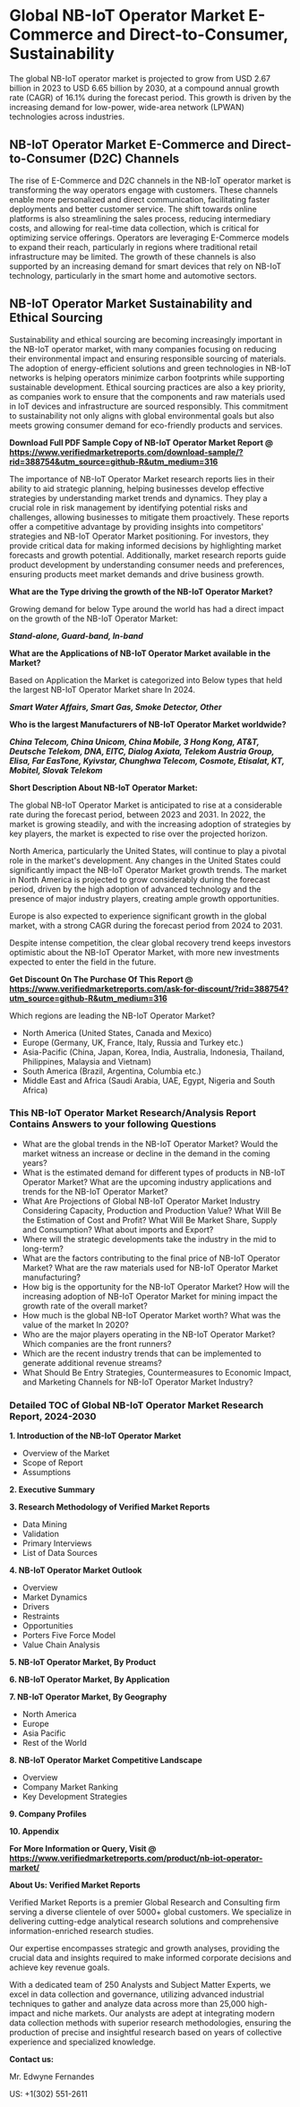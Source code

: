 <h1>Global NB-IoT Operator Market E-Commerce and Direct-to-Consumer, Sustainability</h1><p class=""><p>The global NB-IoT operator market is projected to grow from USD 2.67 billion in 2023 to USD 6.65 billion by 2030, at a compound annual growth rate (CAGR) of 16.1% during the forecast period. This growth is driven by the increasing demand for low-power, wide-area network (LPWAN) technologies across industries.</p><h2>NB-IoT Operator Market E-Commerce and Direct-to-Consumer (D2C) Channels</h2><p>The rise of E-Commerce and D2C channels in the NB-IoT operator market is transforming the way operators engage with customers. These channels enable more personalized and direct communication, facilitating faster deployments and better customer service. The shift towards online platforms is also streamlining the sales process, reducing intermediary costs, and allowing for real-time data collection, which is critical for optimizing service offerings. Operators are leveraging E-Commerce models to expand their reach, particularly in regions where traditional retail infrastructure may be limited. The growth of these channels is also supported by an increasing demand for smart devices that rely on NB-IoT technology, particularly in the smart home and automotive sectors.</p><h2>NB-IoT Operator Market Sustainability and Ethical Sourcing</h2><p>Sustainability and ethical sourcing are becoming increasingly important in the NB-IoT operator market, with many companies focusing on reducing their environmental impact and ensuring responsible sourcing of materials. The adoption of energy-efficient solutions and green technologies in NB-IoT networks is helping operators minimize carbon footprints while supporting sustainable development. Ethical sourcing practices are also a key priority, as companies work to ensure that the components and raw materials used in IoT devices and infrastructure are sourced responsibly. This commitment to sustainability not only aligns with global environmental goals but also meets growing consumer demand for eco-friendly products and services.</p></p><p class=""><strong>Download Full PDF Sample Copy of NB-IoT Operator Market Report @ <a href="https://www.verifiedmarketreports.com/download-sample/?rid=388754&utm_source=github-R&utm_medium=316" target="_blank">https://www.verifiedmarketreports.com/download-sample/?rid=388754&utm_source=github-R&utm_medium=316</a></strong></p><p>The importance of&nbsp;NB-IoT Operator Market research reports lies in their ability to aid strategic planning, helping businesses develop effective strategies by understanding market trends and dynamics. They play a crucial role in risk management by identifying potential risks and challenges, allowing businesses to mitigate them proactively. These reports offer a competitive advantage by providing insights into competitors' strategies and NB-IoT Operator Market positioning. For investors, they provide critical data for making informed decisions by highlighting market forecasts and growth potential. Additionally, market research reports guide product development by understanding consumer needs and preferences, ensuring products meet market demands and drive business growth.</p><p><strong>What are the&nbsp;Type driving the growth of the NB-IoT Operator Market?</strong></p><p id="" class="">Growing demand for below Type around the world has had a direct impact on the growth of the NB-IoT Operator Market:</p><p class=""><em><strong>Stand-alone, Guard-band, In-band</strong></em></p><p class=""><strong>What are the&nbsp;Applications&nbsp;of NB-IoT Operator Market available in the Market?</strong></p><p id="" class="">Based on Application the Market is categorized into Below types that held the largest NB-IoT Operator Market share In 2024.</p><p class=""><em><strong>Smart Water Affairs, Smart Gas, Smoke Detector, Other</strong></em></p><p class=""><strong>Who is the largest Manufacturers of NB-IoT Operator Market worldwide?</strong></p><p><em><strong>China Telecom, China Unicom, China Mobile, 3 Hong Kong, AT&T, Deutsche Telekom, DNA, EITC, Dialog Axiata, Telekom Austria Group, Elisa, Far EasTone, Kyivstar, Chunghwa Telecom, Cosmote, Etisalat, KT, Mobitel, Slovak Telekom</strong></em></p><p id="" class=""><strong>Short Description About NB-IoT Operator Market:</strong></p><p>The global NB-IoT Operator Market is anticipated to rise at a considerable rate during the forecast period, between 2023 and 2031. In 2022, the market is growing steadily, and with the increasing adoption of strategies by key players, the market is expected to rise over the projected horizon.</p><p>North America, particularly the United States, will continue to play a pivotal role in the market's development. Any changes in the United States could significantly impact the NB-IoT Operator Market growth trends. The market in North America is projected to grow considerably during the forecast period, driven by the high adoption of advanced technology and the presence of major industry players, creating ample growth opportunities.</p><p>Europe is also expected to experience significant growth in the global market, with a strong CAGR during the forecast period from 2024 to 2031.</p><p>Despite intense competition, the clear global recovery trend keeps investors optimistic about the NB-IoT Operator Market, with more new investments expected to enter the field in the future.</p><p id="" class=""><strong>Get Discount On The Purchase Of This Report @ <a href="https://www.verifiedmarketreports.com/ask-for-discount/?rid=388754?utm_source=github-R&utm_medium=316" target="_blank">https://www.verifiedmarketreports.com/ask-for-discount/?rid=388754?utm_source=github-R&utm_medium=316</a></strong></p><p class="">Which regions are leading the NB-IoT Operator Market?</p><ul><li>North America (United States, Canada and Mexico)</li><li>Europe (Germany, UK, France, Italy, Russia and Turkey etc.)</li><li>Asia-Pacific (China, Japan, Korea, India, Australia, Indonesia, Thailand, Philippines, Malaysia and Vietnam)</li><li>South America (Brazil, Argentina, Columbia etc.)</li><li>Middle East and Africa (Saudi Arabia, UAE, Egypt, Nigeria and South Africa)</li></ul><h3 id="" class="">This NB-IoT Operator Market Research/Analysis Report Contains Answers to your following Questions</h3><ul><li>What are the global trends in the NB-IoT Operator Market? Would the market witness an increase or decline in the demand in the coming years?</li><li>What is the estimated demand for different types of products in NB-IoT Operator Market? What are the upcoming industry applications and trends for the NB-IoT Operator Market?</li><li>What Are Projections of Global NB-IoT Operator Market Industry Considering Capacity, Production and Production Value? What Will Be the Estimation of Cost and Profit? What Will Be Market Share, Supply and Consumption? What about imports and Export?</li><li>Where will the strategic developments take the industry in the mid to long-term?</li><li>What are the factors contributing to the final price of NB-IoT Operator Market? What are the raw materials used for NB-IoT Operator Market manufacturing?</li><li>How big is the opportunity for the NB-IoT Operator Market? How will the increasing adoption of NB-IoT Operator Market for mining impact the growth rate of the overall market?</li><li>How much is the global NB-IoT Operator Market worth? What was the value of the market In 2020?</li><li>Who are the major players operating in the NB-IoT Operator Market? Which companies are the front runners?</li><li>Which are the recent industry trends that can be implemented to generate additional revenue streams?</li><li>What Should Be Entry Strategies, Countermeasures to Economic Impact, and Marketing Channels for NB-IoT Operator Market Industry?</li></ul><h3 id="" class="">Detailed TOC of Global NB-IoT Operator Market Research Report, 2024-2030</h3><p id="" class=""><strong>1. Introduction of the NB-IoT Operator Market</strong></p><ul><li>Overview of the Market</li><li>Scope of Report</li><li>Assumptions</li></ul><p id="" class=""><strong>2. Executive Summary</strong></p><p id="" class=""><strong>3. Research Methodology of Verified Market Reports</strong></p><ul><li>Data Mining</li><li>Validation</li><li>Primary Interviews</li><li>List of Data Sources</li></ul><p id="" class=""><strong>4. NB-IoT Operator Market Outlook</strong></p><ul><li>Overview</li><li>Market Dynamics</li><li>Drivers</li><li>Restraints</li><li>Opportunities</li><li>Porters Five Force Model</li><li>Value Chain Analysis</li></ul><p id="" class=""><strong>5. NB-IoT Operator Market, By Product</strong></p><p id="" class=""><strong>6. NB-IoT Operator Market, By Application</strong></p><p id="" class=""><strong>7. NB-IoT Operator Market, By Geography</strong></p><ul><li>North America</li><li>Europe</li><li>Asia Pacific</li><li>Rest of the World</li></ul><p id="" class=""><strong>8. NB-IoT Operator Market Competitive Landscape</strong></p><ul><li>Overview</li><li>Company Market Ranking</li><li>Key Development Strategies</li></ul><p id="" class=""><strong>9. Company Profiles</strong></p><p id="" class=""><strong>10. Appendix</strong></p><p id="" class=""><strong>For More Information or Query, Visit @ <a href="https://www.verifiedmarketreports.com/product/nb-iot-operator-market/" target="_blank">https://www.verifiedmarketreports.com/product/nb-iot-operator-market/</a></strong></p><p id="" class=""><strong>About Us: Verified Market Reports</strong></p><p id="" class="">Verified Market Reports is a premier Global Research and Consulting firm serving a diverse clientele of over 5000+ global customers. We specialize in delivering cutting-edge analytical research solutions and comprehensive information-enriched research studies.</p><p id="" class="">Our expertise encompasses strategic and growth analyses, providing the crucial data and insights required to make informed corporate decisions and achieve key revenue goals.</p><p id="" class="">With a dedicated team of 250 Analysts and Subject Matter Experts, we excel in data collection and governance, utilizing advanced industrial techniques to gather and analyze data across more than 25,000 high-impact and niche markets. Our analysts are adept at integrating modern data collection methods with superior research methodologies, ensuring the production of precise and insightful research based on years of collective experience and specialized knowledge.</p><p id="" class=""><strong>Contact us:</strong></p><p id="" class="">Mr. Edwyne Fernandes</p><p id="" class="">US: +1(302) 551-2611</p>